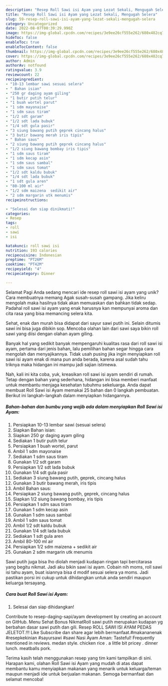 ```yaml
---
description: "Resep Roll Sawi isi Ayam yang Lezat Sekali, Mengugah Selera"
title: "Resep Roll Sawi isi Ayam yang Lezat Sekali, Mengugah Selera"
slug: 59-resep-roll-sawi-isi-ayam-yang-lezat-sekali-mengugah-selera
category: Uncategorized
date: 2022-08-07T00:39:29.990Z
image: https://img-global.cpcdn.com/recipes/3e9ee26cf555e262/680x482cq70/roll-sawi-isi-ayam-foto-resep-utama.jpg
hideToc: false
enableToc: true
enableTocContent: false
thumbnail: https://img-global.cpcdn.com/recipes/3e9ee26cf555e262/680x482cq70/roll-sawi-isi-ayam-foto-resep-utama.jpg
cover: https://img-global.cpcdn.com/recipes/3e9ee26cf555e262/680x482cq70/roll-sawi-isi-ayam-foto-resep-utama.jpg
author: Admin
authorAv: notfound
ratingvalue: 3.9
reviewcount: 22
recipeingredient:
- "10-13 lembar sawi sesuai selera"
- " Bahan isian"
- "250 gr daging ayam giling"
- "1 butir putih telur"
- "1 buah wortel parut"
- "1 sdm mayonaise"
- "1 sdm saus tiram"
- "1/2 sdt garam"
- "1/2 sdt lada bubuk"
- "1/4 sdt gula pasir"
- "3 siung bawang putih geprek cincang halus"
- "3 butir bawang merah iris tipis"
- " Bahan saus"
- "2 siung bawang putih geprek cincang halus"
- "1/2 siung bawang bombay iris tipis"
- "1 sdm saus tiram"
- "1 sdm kecap asin"
- "1 sdm saus sambal"
- "1 sdm saus tomat"
- "1/2 sdt kaldu bubuk"
- "1/4 sdt lada bubuk"
- "1 sdt gula aren"
- "80-100 ml air"
- "1/2 sdm maizena  sedikit air"
- "2 sdm margarin utk menumis"
recipeinstructions:

- "Selesai dan siap dinikmati!"
categories:
- Resep
tags:
- roll
- sawi
- isi

katakunci: roll sawi isi 
nutrition: 193 calories
recipecuisine: Indonesian
preptime: "PT26M"
cooktime: "PT42M"
recipeyield: "4"
recipecategory: Dinner

---
```



Selamat Pagi Anda sedang mencari ide resep roll sawi isi ayam yang unik? Cara membuatnya memang Agak susah-susah gampang. Jika keliru mengolah maka hasilnya tidak akan memuaskan dan bahkan tidak sedap. Padahal roll sawi isi ayam yang enak harusnya kan mempunyai aroma dan cita rasa yang bisa memancing selera kita.


Sehat, enak dan murah bisa didapat dari sayur sawi putih ini. Selain ditumis sawi ini bisa juga dibikin sop. Mencoba olahan lain dari sawi saya bikin roll sawi yang diisi dengan olahan ayam giling.

Banyak hal yang sedikit banyak mempengaruhi kualitas rasa dari roll sawi isi ayam, pertama dari jenis bahan, lalu pemilihan bahan segar hingga cara mengolah dan menyajikannya. Tidak usah pusing jika ingin menyiapkan roll sawi isi ayam enak di mana pun anda berada, karena asal sudah tahu triknya maka hidangan ini mampu jadi sajian istimewa.


Nah, kali ini kita coba, yuk, kreasikan roll sawi isi ayam sendiri di rumah. Tetap dengan bahan yang sederhana, hidangan ini bisa memberi manfaat untuk membantu menjaga kesehatan tubuhmu sekeluarga. Anda dapat membuat Roll Sawi isi Ayam memakai 25 bahan dan 0 langkah pembuatan. Berikut ini langkah-langkah dalam menyiapkan hidangannya.

<!--inarticleads1-->

##### Bahan-bahan dan bumbu yang wajib ada dalam menyiapkan Roll Sawi isi Ayam:

1. Persiapkan 10-13 lembar sawi (sesuai selera)
1. Siapkan  Bahan isian:
1. Siapkan 250 gr daging ayam giling
1. Sediakan 1 butir putih telur
1. Persiapkan 1 buah wortel, parut
1. Ambil 1 sdm mayonaise
1. Sediakan 1 sdm saus tiram
1. Gunakan 1/2 sdt garam
1. Persiapkan 1/2 sdt lada bubuk
1. Gunakan 1/4 sdt gula pasir
1. Sediakan 3 siung bawang putih, geprek, cincang halus
1. Gunakan 3 butir bawang merah, iris tipis
1. Ambil  Bahan saus:
1. Persiapkan 2 siung bawang putih, geprek, cincang halus
1. Siapkan 1/2 siung bawang bombay, iris tipis
1. Persiapkan 1 sdm saus tiram
1. Gunakan 1 sdm kecap asin
1. Gunakan 1 sdm saus sambal
1. Ambil 1 sdm saus tomat
1. Ambil 1/2 sdt kaldu bubuk
1. Gunakan 1/4 sdt lada bubuk
1. Sediakan 1 sdt gula aren
1. Ambil 80-100 ml air
1. Persiapkan 1/2 sdm maizena + sedikit air
1. Gunakan 2 sdm margarin utk menumis


Sawi putih juga bisa lho diolah menjadi kudapan ringan tapi bercitarasa yang begitu nikmat. Jadi aku bikin sawi isi ayam. Cobain nih moms, roll sawi isi tahu ayam, buat isiannya bisa d modif sesuai selera ya moms. Jadi pastikan porsi ini cukup untuk dihidangkan untuk anda sendiri maupun keluarga tersayang. 

<!--inarticleads2-->

##### Cara buat Roll Sawi isi Ayam:


1. Selesai dan siap dihidangkan!

Contribute to resep-daging-sapi/ayam development by creating an account on GitHub. Menu Sehat Bonus NikmatRoll sawi putih merupakan kudapan yg berbahan dasar sawi putih dan gili. Resep ROLL SAWI ISI AYAM PEDAS JELETOT.!!! Like Subscribe dan share agar lebih bermanfaat.#makananenak #resepkekinian #sayursawi #sawi Nasi Ayam Aman: Tasteful! Frequently mentioned in reviews. medan style. chicken rice . a little bit pricey . dinner lunch. meatballs pork. 

Terima kasih telah menggunakan resep yang tim kami tampilkan di sini. Harapan kami, olahan Roll Sawi isi Ayam yang mudah di atas dapat membantu kamu menyiapkan makanan yang menarik untuk keluarga/teman maupun menjadi ide untuk berjualan makanan. Semoga bermanfaat dan selamat mencoba!
